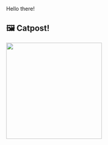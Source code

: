 Hello there!



## 🖼️ Catpost!

<sub>
    <img src="https://cdn2.thecatapi.com/images/e5r.jpg" height="256">
</sub>

